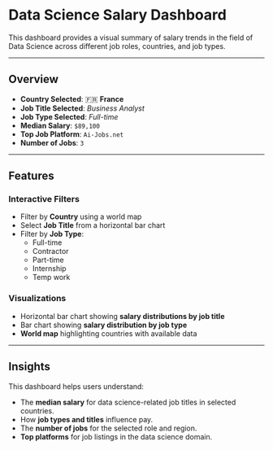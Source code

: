 # Data Science Salary Dashboard

This dashboard provides a visual summary of salary trends in the field of Data Science across different job roles, countries, and job types.

---

## Overview

- **Country Selected**: 🇫🇷 **France**  
- **Job Title Selected**: *Business Analyst*  
- **Job Type Selected**: *Full-time*  
- **Median Salary**: `$89,100`  
- **Top Job Platform**: `Ai-Jobs.net`  
- **Number of Jobs**: `3`

---

## Features

### Interactive Filters

- Filter by **Country** using a world map
- Select **Job Title** from a horizontal bar chart
- Filter by **Job Type**:
  - Full-time
  - Contractor
  - Part-time
  - Internship
  - Temp work

### Visualizations

- Horizontal bar chart showing **salary distributions by job title**
- Bar chart showing **salary distribution by job type**
- **World map** highlighting countries with available data

---

## Insights

This dashboard helps users understand:

- The **median salary** for data science-related job titles in selected countries.
- How **job types and titles** influence pay.
- The **number of jobs** for the selected role and region.
- **Top platforms** for job listings in the data science domain.

